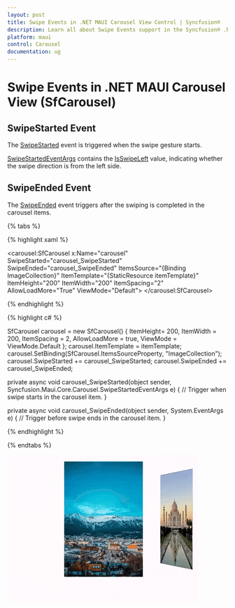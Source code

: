 ```yaml
---
layout: post
title: Swipe Events in .NET MAUI Carousel View Control | Syncfusion®
description: Learn all about Swipe Events support in the Syncfusion® .NET MAUI Carousel View (SfCarousel) control and more.
platform: maui
control: Carousel
documentation: ug
---
```


# Swipe Events in .NET MAUI Carousel View (SfCarousel)

## SwipeStarted Event

The [SwipeStarted](https://help.syncfusion.com/cr/maui/Syncfusion.Maui.Carousel.SfCarousel.html#Syncfusion_Maui_Carousel_SfCarousel_SwipeStarted) event is triggered when the swipe gesture starts.

[SwipeStartedEventArgs](https://help.syncfusion.com/cr/maui/Syncfusion.Maui.Core.Carousel.SwipeStartedEventArgs.html#Syncfusion_Maui_Core_Carousel_SwipeStartedEventArgs__ctor) contains the [IsSwipeLeft](https://help.syncfusion.com/cr/maui/Syncfusion.Maui.Core.Carousel.SwipeStartedEventArgs.html#Syncfusion_Maui_Core_Carousel_SwipeStartedEventArgs_IsSwipedLeft) value, indicating whether the swipe direction is from the left side.

## SwipeEnded Event

The [SwipeEnded](https://help.syncfusion.com/cr/maui/Syncfusion.Maui.Carousel.SfCarousel.html#Syncfusion_Maui_Carousel_SfCarousel_SwipeEnded) event triggers after the swiping is completed in the carousel items.

{% tabs %}

{% highlight xaml %}

<carousel:SfCarousel x:Name="carousel"
    SwipeStarted="carousel_SwipeStarted"
    SwipeEnded="carousel_SwipeEnded"
    ItemsSource="{Binding ImageCollection}"
    ItemTemplate="{StaticResource itemTemplate}" 
    ItemHeight="200"
    ItemWidth="200"
    ItemSpacing="2"
    AllowLoadMore="True"
    ViewMode="Default">
</carousel:SfCarousel>
	
{% endhighlight %}

{% highlight c# %}

SfCarousel carousel = new SfCarousel()
{
    ItemHeight= 200,
    ItemWidth = 200,
    ItemSpacing = 2,
    AllowLoadMore = true,
    ViewMode = ViewMode.Default
};
carousel.ItemTemplate = itemTemplate;
carousel.SetBinding(SfCarousel.ItemsSourceProperty, "ImageCollection");
carousel.SwipeStarted += carousel_SwipeStarted;
carousel.SwipeEnded += carousel_SwipeEnded;

private async void carousel_SwipeStarted(object sender, Syncfusion.Maui.Core.Carousel.SwipeStartedEventArgs e)
{
    // Trigger when swipe starts in the carousel item.
}

private async void carousel_SwipeEnded(object sender, System.EventArgs e)
{
    // Trigger before swipe ends in the carousel item.
}

{% endhighlight %}

{% endtabs %}

![Carousel Swiping events](images/CarouselSwiping_GIF.gif)
